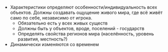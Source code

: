 
+ Характеристики определяют особенности/индивидуальность всех объектов.  Должны создавать ощущение живого мира, где всё живёт само по себе, независимо от игрока.
	+ Обязательно есть у всех живых существ
	+ Должны быть у объектов, вроде, поселений - государств
	+ Определять свойства регионов мира (населённость, уровень развития, местность?)
+ Динамически  изменяются со временем